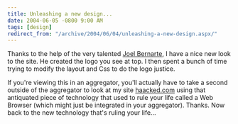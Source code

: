 ```yaml
---
title: Unleashing a new design...
date: 2004-06-05 -0800 9:00 AM
tags: [design]
redirect_from: "/archive/2004/06/04/unleashing-a-new-design.aspx/"
---
```


Thanks to the help of the very talented [Joel
Bernarte](http://jbernarte.com/), I have a nice new look to the site. He
created the logo you see at top. I then spent a bunch of time trying to
modify the layout and Css to do the logo justice.

If you're viewing this in an aggregator, you'll actually have to take a
second outside of the aggregator to look at my site
[haacked.com](https://haacked.com/) using that antiquated piece of
technology that used to rule your life called a Web Browser (which might
just be integrated in your aggregator). Thanks. Now back to the new
technology that's ruling your life...

